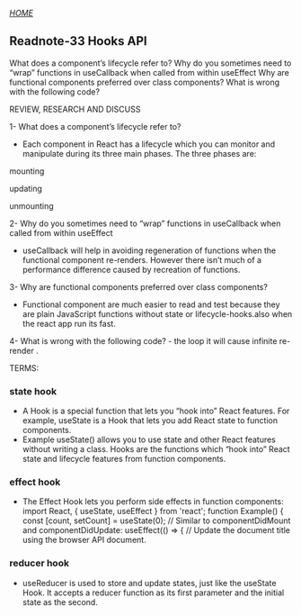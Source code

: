 [*HOME*](https://nassir1976.github.io/reading-notes/)

## Readnote-33  Hooks API
What does a component’s lifecycle refer to?
Why do you sometimes need to “wrap” functions in useCallback when called from within useEffect
Why are functional components preferred over class components?
What is wrong with the following code?

REVIEW, RESEARCH AND DISCUSS

1- What does a component’s lifecycle refer to?
   - Each component in React has a lifecycle which you can monitor and manipulate during its three main phases. The three phases are:

mounting

updating

unmounting

2- Why do you sometimes need to “wrap” functions in useCallback when called from within useEffect
  - useCallback will help in avoiding regeneration of functions when the functional component re-renders. However there isn’t much of a performance difference caused by recreation of functions.

3- Why are functional components preferred over class components?

  - Functional component are much easier to read and test because they are plain JavaScript functions without state or lifecycle-hooks.also when the react app run its fast.


4- What is wrong with the following code?
    -  the  loop it will cause infinite re-render .

    
TERMS:
### state hook
  - A Hook is a special function that lets you “hook into” React features. For example, useState is a Hook that lets you add React state to function components.
   - Example  useState() allows you to use state and other React features without writing a class. Hooks are the functions which “hook into” React state and lifecycle features from function components.

### effect hook
  - The Effect Hook lets you perform side effects in function components: import React, { useState, useEffect } from 'react'; function Example() { const [count, setCount] = useState(0); // Similar to componentDidMount and componentDidUpdate: useEffect(() => { // Update the document title using the browser API document.
 
### reducer hook
 - useReducer is used to store and update states, just like the useState Hook. It accepts a reducer function as its first parameter and the initial state as the second.

